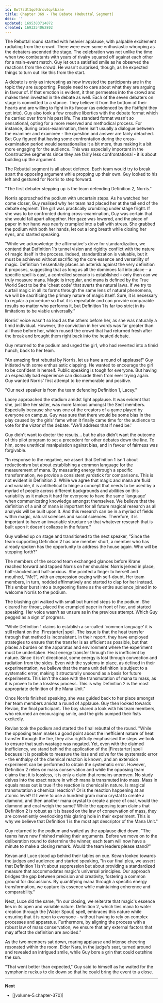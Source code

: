 ```yaml
---
id: 8wt7zdt1qo9drsv6qvlbzae
title: Chapter 369 - The Debate (Rebuttal Segment)
desc: ''
updated: 1695383714872
created: 1693254062802
---
```


The Rebuttal round started with heavier applause, with palpable excitement radiating from the crowd. There were even some enthusiastic whooping as the debaters ascended the stage. The celebration was not unlike the time when two combatants with years of rivalry squared off against each other for a main-event match. Guy let out a satisfied smile as he observed the reactions from the crowd. He wasn't surprised, though, as he expected things to turn out like this from the start.

A debate is only as interesting as how invested the participants are in the topic they are supporting. People need to care about what they are arguing in favour of. If that emotion is evident, it then permeates into the crowd and makes them invested in the debate as well. Each of the seven debaters on stage is committed to a stance. They believe it from the bottom of their hearts and are willing to fight in its favour (as evidenced by the fistfight they got into). Guy also took a few creative liberties with the debate format which he carried over from his past life. The standard format wasn't so sensational, opting for a more reserved and methodical process. For instance, during cross-examination, there isn't usually a dialogue between the examiner and examinee - the question and answer are fairly detached. But Guy figured that having some confrontation during the cross-examination period would sensationalise it a bit more, thus making it a bit more engaging for the audience. This was especially important in the Constructive segments since they are fairly less confrontational - it is about building up the argument.

The Rebuttal segment is all about defence. Each team would try to break apart the opposing argument while propping up their own. Guy looked to his left and gestured for Norris to step forward.

"The first debater stepping up is the team defending Definition 2, Norris."

Norris approached the podium with uncertain steps. As he watched her come closer, Guy realised why her team had placed her at the tail end of the debate segment. The girl was practically crumbling under stage fright. If she was to be confronted during cross-examination, Guy was certain that she would fall apart altogether. Her gaze was lowered, and the piece of paper in her hand was nearly crumpled into a ball with stress. She grabbed the podium with both her hands, let out a long breath while closing her eyes, and started speaking.

"While we acknowledge the affirmative's drive for standardization, we contend that Definition 1's tunnel vision and rigidity conflict with the nature of magic itself in the process. Indeed, standardization is valuable, but it must be achieved without sacrificing the core essence and versatility of magic. Definition 1 essentially places an asterisk against the very definition it proposes, suggesting that as long as all the dominoes fall into place – a specific spell is cast, a controlled scenario is established – only then can we truly measure mana. Magic is irregular, and mana is defined by the True World Sect to be the 'cheat code' that averts the natural laws. If we try to curtail magic in all its forms through the same lens of natural phenomena, we will be sacrificing the primary nature of magic itself. Sure, it is necessary to regular a procedure so that it is repeatable and can provide comparable results no matter who performs it, but Definition 1 is far too strict in its limitations to be viable universally."

Norris' voice wasn't so loud as the others before her, as she was naturally a timid individual. However, the conviction in her words was far greater than all those before her, which roused the crowd that had returned fresh after the break and brought them right back into the heated debate.

Guy returned to the podium and urged the girl, who had reverted into a timid hunch, back to her team.

"An amazing first rebuttal by Norris, let us have a round of applause!" Guy initiated with some enthusiastic clapping. He wanted to encourage the girl to be confident in herself. Public speaking is tough for everyone. But having an especially bad experience can dissuade them from ever trying again. Guy wanted Norris' first attempt to be memorable and positive.

"Our next speaker is from the team defending Definition 1, Lacey."

Lacey approached the stadium amidst light applause. It was evident that she, just like her sister, was more famous amongst the Sect members. Especially because she was one of the creators of a game played by everyone on campus. Guy was sure that there would be some bias in the play caused by the girls' fame when it finally came time for the audience to vote for the victor of the debate. 'We'll address that if need be.'

Guy didn't want to doctor the results... but he also didn't want the outcome of this pilot program to set a precedent for other debates down the line. To him, some unethical manipulation against bias, and in favour of fairness was forgivable.

"In response to the negative, we assert that Definition 1 isn't about reductionism but about establishing a common language for the measurement of mana. By measuring energy through a specific transformation, we provide a consistent yardstick for comparisons. This is not evident in Definition 2. While we agree that magic and mana are fluid and variable, it is antithetical to hinge a concept that needs to be used by a myriad of people across different backgrounds and abilities on this variability as it makes it hard for everyone to have the same 'language' when communicating knowledge amongst themselves. We believe that the definition of a unit of mana is important for all future magical research as all analysis will be built upon it. And this research can be in a myriad of fields within magic, natural sciences and social sciences. Therefore, it is important to have an invariable structure so that whatever research that is built upon it doesn't collapse in the future."

Guy walked up on stage and transitioned to the next speaker, "Since the team supporting Definition 2 has one member short, a member who has already spoken has the opportunity to address the house again. Who will be stepping forth?"

The members of the second team exchanged glances before Krane reached forward and tapped Norris on her shoulder. Norris jerked in place, half-shocked and half-anxious. She pointed a finger to herself and mouthed, "Me?", with an expression oozing with self-doubt. Her team members, in turn, nodded affirmatively and started to clap for her instead. This ember burst into a burgeoning flame as the entire audience joined in to welcome Norris to the podium.

The blushing girl walked with small but hurried steps to the podium. She cleared her throat, placed the crumpled paper in front of her, and started speaking. Her voice wasn't as unsure as in the previous attempt. Which Guy pegged as a sign of progress.

"While Definition 1 claims to establish a so-called 'common language' it is still reliant on the |Firestarter| spell. The issue is that the heat transfer through that method is inconsistent. In their report, they have employed strategies to ensure that the transfer is as efficient as possible, but that places a burden on the apparatus and environment where the experiment must be undertaken. Heat energy transfer through fire is inefficient by nature. Since it isn't directional, some energy is lost through convection and radiation from the sides. Even with the systems in place, as defined in their experimentation, we believe that the mana unit definition is subject to a systematic error, making it structurally unsound as a basis for future experiments. This isn't the case with the transmutation of mana to mass, as it is proven to be a lossless process. This is why Definition 2 is the most appropriate definition of the Mana Unit."

Once Norris finished speaking, she was guided back to her place amongst her team members amidst a round of applause. Guy then looked towards Revian, the final participant. The boy shared a look with his team members, who returned an encouraging smile, and the girls pumped their fists excitedly.

Revian took the podium and started the final rebuttal of the round. "While the opposing team makes a good point about the inefficient nature of heat transfer through the fire, they also rightfully emphasised the steps we took to ensure that such wastage was negated. Yet, even with the claimed inefficiency, we stand behind the application of the |Firestarter| spell because it is possible to measure the loss and solve for the systematic error - the enthalpy of the chemical reaction is known, and an extension experiment can be performed to obtain the systematic error. However, Definition 2 relies on mass conservation and while the opposing team claims that it is lossless, it is only a claim that remains unproven. No study delves into the exact nature in which mana is transmuted into mass. Mass in equals mass out is true if the reaction is chemical in nature. Is magical transmutation a chemical reaction? Or is the reaction happening at an atomic level? If I were to use a hundred gram mana crystal to create a diamond, and then another mana crystal to create a piece of coal, would the diamond and coal weigh the same? While the opposing team claims that Definition 2 is robust as it is based on the law of conservation of mass, they are conveniently overlooking this glaring hole in their experiment. This is why we believe that Definition 1 is the most apt descriptor of the Mana Unit."

Guy returned to the podium and waited as the applause died down. "The teams have now finished making their arguments. Before we move on to the deliberation round to determine the winner, each team will now have a minute to make a closing remark. Would the team leaders please stand?"

Kevan and Luce stood up behind their tables on cue. Kevan looked towards the judges and audience and started speaking, "In our final plea, we assert that Definition 1 isn't about suppression but about providing a standardized measure that accommodates magic's universal principles. Our approach bridges the gap between precision and creativity, fostering a common ground for discussions. By quantifying mana through a specific energy transformation, we capture its essence while maintaining coherence and comparability."

Next, Luce did the same, "In our closing, we reiterate that magic's essence lies in its open and variable nature. Definition 2, which ties mana to water creation through the |Water Spout| spell, embraces this nature while ensuring that it is open to everyone - without having to rely on complex processes and apparatus. Furthermore, by aligning the process with a robust law of mass conservation, we ensure that any external factors that may affect the definition are avoided."

As the two members sat down, roaring applause and intense cheering resonated within the room. Elder Nara, in the judge's seat, turned around and revealed an intrigued smile, while Guy bore a grin that could outshine the sun.

"That went better than expected," Guy said to himself as he waited for the symphonic ruckus to die down so that he could bring the event to a close.

____

**Next**
* [[volume-5.chapter-370]]